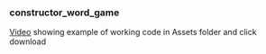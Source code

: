 ### constructor_word_game

[Video](https://github.com/mcruzpr86/constructor_word_game/blob/master/Screen%20Recording%202020-06-17%20at%2011.14.30%20PM.mov) showing example of working code in Assets folder and click download